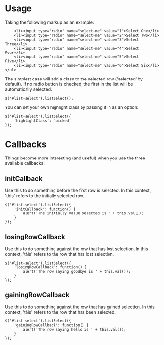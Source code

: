 Usage
=====

Taking the following markup as an example:

```<ul id="list-select">
	<li><input type="radio" name="select-me" value="1">Select One</li>
	<li><input type="radio" name="select-me" value="2">Select Two</li>
	<li><input type="radio" name="select-me" value="3">Select Three</li>
	<li><input type="radio" name="select-me" value="4">Select Four</li>
	<li><input type="radio" name="select-me" value="5">Select Five</li>
	<li><input type="radio" name="select-me" value="6">Select Six</li>
</ul>
```

The simplest case will add a class to the selected row ('selected' by default). If no radio button is checked, the first in the list will be automatically selected.

```
$('#list-select').listSelect();
```

You can set your own highlight class by passing it in as an option:

```
$('#list-select').listSelect({
	'highlightClass': 'picked'
});
```


Callbacks
=========

Things become more interesting (and useful) when you use the three available callbacks:

initCallback
------------

Use this to do something before the first row is selected. In this context, 'this' refers to the initially selected row.

```
$('#list-select').listSelect({
	'initCallback': function() {
		alert('The initially value selected is ' + this.val());
	}
});
```


losingRowCallback
-----------------

Use this to do something against the row that has lost selection. In this context, 'this' refers to the row that has lost selection.

```
$('#list-select').listSelect({
	'losingRowCallback': function() {
		alert('The row saying goodbye is ' + this.val());
	}
});
```


gainingRowCallback
------------------

Use this to do something against the row that has gained selection. In this context, 'this' refers to the row that has been selected.

```
$('#list-select').listSelect({
	'gainingRowCallback': function() {
		alert('The row saying hello is ' + this.val());
	}
});
```
